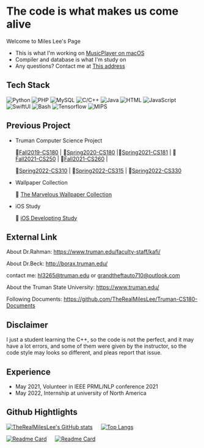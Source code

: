 # The code is what makes us come alive

Welcome to Miles Lee's Page

- This is what I'm working on [MusicPlayer on macOS](https://github.com/TheRealMilesLee/MusicPlayer-macOS)
- Compiler and database is what I'm study on
- Any questions? Contact me at [This address](hl3265@truman.edu)

## Tech Stack
![Python](https://img.shields.io/badge/-Python-192133?style=flat-square&logo=python&logoColor=white)
![PHP](https://img.shields.io/badge/-PHP-192133?style=flat-square&logo=PHP&logoColor=white)
![MySQL](https://img.shields.io/badge/-MySQL-192133?style=flat-square&logo=mysql&logoColor=white)
![C/C++](https://img.shields.io/badge/-C/C++-192133?style=flat-square&logo=C&logoColor=white)
![Java](https://img.shields.io/badge/-Java-192133?style=flat-square&logo=figma&logoColor=white)
![HTML](https://img.shields.io/badge/-HTML-192133?style=flat-square&logo=figma&logoColor=white)
![JavaScript](https://img.shields.io/badge/-JavaScript-192133?style=flat-square&logo=figma&logoColor=white)
![SwiftUI](https://img.shields.io/badge/-Swift-192133?style=flat-square&logo=swift&logoColor=white)
![Bash](https://img.shields.io/badge/-Bash-192133?style=flat-square&logo=figma&logoColor=white)
![Tensorflow](https://img.shields.io/badge/-Tensorflow-192133?style=flat-square&logo=Tensorflow&logoColor=white)
![MIPS](https://img.shields.io/badge/-MIPS-192133?style=flat-square&logo=MIPS&logoColor=white)
## Previous Project

- Truman Computer Science Project

    📎[Fall2019-CS180](https://github.com/TheRealMilesLee/Truman-CS180-Course)  |  📎[Spring2020-CS180](https://github.com/TheRealMilesLee/Spring2020-CS180) |📎[Spring2021-CS181](https://github.com/TheRealMilesLee/Spring2021-CS181) | 📎[Fall2021-CS250](https://github.com/TheRealMilesLee/CS-250) | 📎[Fall2021-CS260](https://github.com/TheRealMilesLee/CS-260) |

    📎[Spring2022-CS310](https://github.com/TheRealMilesLee/CS-310) | 📎[Spring2022-CS315](https://github.com/TheRealMilesLee/CS-315) | 📎[Spring2022-CS330](https://github.com/TheRealMilesLee/CS-330)
- Wallpaper Collection

    🌈 [The Marvelous Wallpaper Collection](https://github.com/TheRealMilesLee/The-Wallpaper-Collection)
- iOS Study

    📱 [iOS Developting Study](https://github.com/TheRealMilesLee/iOS-Developing-Study)

## External Link

About Dr.Rahman: <https://www.truman.edu/faculty-staff/kafi/>

About Dr.Beck: <http://borax.truman.edu/>

contact me: hl3265@truman.edu or grandtheftauto710@outlook.com

About the Truman State University: <https://www.truman.edu/>

Following Documents: <https://github.com/TheRealMilesLee/Truman-CS180-Documents>

## Disclaimer

I just a student learning the C++, so the code is not the perfect, and it may have a lot errors, and some of them were given by the instructor, so the code style may looks so different, and pleas report that issue.

## Experience

- May 2021, Volunteer in  IEEE PRML/NLP conference 2021
- May 2022, Internship at university of North America

## Github Hightlights

[![TheRealMilesLee's GitHub stats](https://github-readme-stats.vercel.app/api?username=TheRealMilesLee&show_icons=true&theme=radical)](https://github.com/anuraghazra/github-readme-stats) &emsp; [![Top Langs](https://github-readme-stats.vercel.app/api/top-langs/?username=TheRealMilesLee&theme=radical&langs_count=3)](https://github.com/anuraghazra/github-readme-stats)

[![Readme Card](https://github-readme-stats.vercel.app/api/pin/?username=TheRealMilesLee&repo=WechatDeveloper&show_icons=true&theme=tokyonight)](https://github.com/The-Fabulous-Truman-Developer/WechatDeveloper) &emsp; [![Readme Card](https://github-readme-stats.vercel.app/api/pin/?username=TheRealMilesLee&repo=MusicPlayer-macOS&show_icons=true&theme=tokyonight)](https://github.com/TheRealMilesLee/MusicPlayer-macOS)
